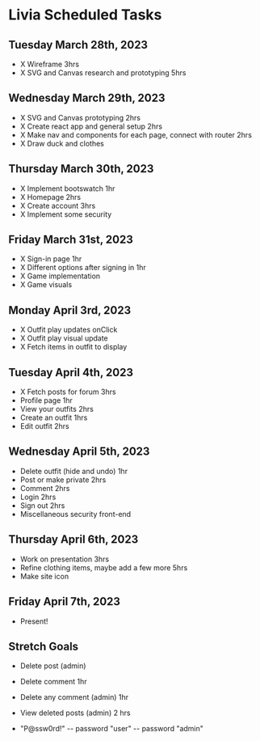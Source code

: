 # Livia Scheduled Tasks

## Tuesday March 28th, 2023
- X Wireframe 3hrs
- X SVG and Canvas research and prototyping 5hrs

## Wednesday March 29th, 2023
- X SVG and Canvas prototyping 2hrs
- X Create react app and general setup 2hrs
- X Make nav and components for each page, connect with router 2hrs
- X Draw duck and clothes

## Thursday March 30th, 2023
- X Implement bootswatch 1hr
- X Homepage 2hrs
- X Create account 3hrs
- X Implement some security

## Friday March 31st, 2023
- X Sign-in page 1hr
- X Different options after signing in 1hr
- X Game implementation
- X Game visuals

## Monday April 3rd, 2023
- X Outfit play updates onClick
- X Outfit play visual update
- X Fetch items in outfit to display

## Tuesday April 4th, 2023
- X Fetch posts for forum 3hrs
- Profile page 1hr
- View your outfits 2hrs
- Create an outfit 1hrs
- Edit outfit 2hrs

## Wednesday April 5th, 2023
- Delete outfit (hide and undo) 1hr
- Post or make private 2hrs
- Comment 2hrs
- Login 2hrs
- Sign out 2hrs
- Miscellaneous security front-end


## Thursday April 6th, 2023
- Work on presentation 3hrs
- Refine clothing items, maybe add a few more 5hrs
- Make site icon

## Friday April 7th, 2023
- Present!

## Stretch Goals
- Delete post (admin)
- Delete comment 1hr
- Delete any comment (admin) 1hr
- View deleted posts (admin) 2 hrs

 - "P@ssw0rd!"
 -- password "user"
  -- password "admin"